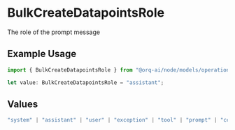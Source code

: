 # BulkCreateDatapointsRole

The role of the prompt message

## Example Usage

```typescript
import { BulkCreateDatapointsRole } from "@orq-ai/node/models/operations";

let value: BulkCreateDatapointsRole = "assistant";
```

## Values

```typescript
"system" | "assistant" | "user" | "exception" | "tool" | "prompt" | "correction" | "expected_output"
```